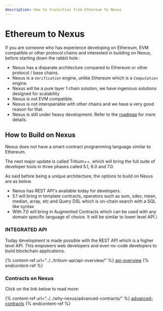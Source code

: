 ```yaml
---
description: How to transition from Ethereum to Nexus
---
```


# Ethereum to Nexus

If you are someone who has experience developing on Ethereum, EVM compatible or other protocol chains and interested in building on Nexus, before starting down the rabbit hole   :

* Nexus has a disparate architecture compared to Ethereum or other protocol / base chains.
* Nexus is a _`Verification`_ engine, unlike Ethereum which is a _`Computation`_ engine.
* Nexus will be a pure layer 1 chain solution, we have ingenious solutions designed for scalability
* Nexus is not EVM compatible.
* Nexus is not interoperable with other chains and we have a very good reason for that.
* Nexus is still under heavy development. Refer to the [roadmap](https://nexus.io/roadmap) for more details.

## How to Build on Nexus

Nexus does not have a smart-contract programming language similar to Ethereum.&#x20;

The next major update is called Tritium++, which will bring the full suite of developer tools in three phases called 5.1, 6.0 and 7.0.

As said before being a unique architecture; the options to build on Nexus are as below.

* Nexus has REST API's available today for developers.
* 5.1 will bring in template contracts, operators such as sum, sdev, mean, median, array, etc and Query DSL which is on-chain search with a SQL like syntax
* With 7.0 will bring in Augmented Contracts which can be used with any domain specific language of choice. It will be similar to lower level API.\


### INTEGRATED API

Today development is made possible with the REST API which is a higher level API. This empowers  web developers and even no-code developers to build blockchain applications.

{% content-ref url="../../tritium-api/api-overview/" %}
[api-overview](../../tritium-api/api-overview/)
{% endcontent-ref %}

### Contracts on Nexus

Click on the link below to read more:

{% content-ref url="../../why-nexus/advanced-contracts/" %}
[advanced-contracts](../../why-nexus/advanced-contracts/)
{% endcontent-ref %}
